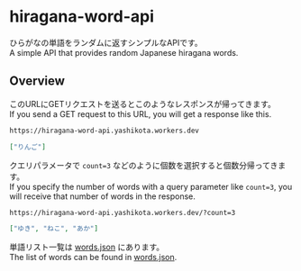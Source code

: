 # hiragana-word-api

ひらがなの単語をランダムに返すシンプルなAPIです。  
A simple API that provides random Japanese hiragana words.  

## Overview

このURLにGETリクエストを送るとこのようなレスポンスが帰ってきます。  
If you send a GET request to this URL, you will get a response like this.  

```txt
https://hiragana-word-api.yashikota.workers.dev
```

```json
["りんご"]
```

クエリパラメータで `count=3` などのように個数を選択すると個数分帰ってきます。  
If you specify the number of words with a query parameter like `count=3`, you will receive that number of words in the response.  

```txt
https://hiragana-word-api.yashikota.workers.dev/?count=3
```

```json
["ゆき", "ねこ", "あか"]
```

単語リスト一覧は [words.json](./src/words.json) にあります。  
The list of words can be found in [words.json](./src/words.json).  
